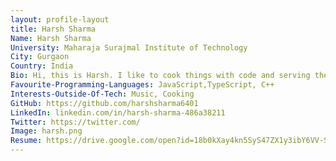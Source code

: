 ```yaml
---
layout: profile-layout
title: Harsh Sharma
Name: Harsh Sharma
University: Maharaja Surajmal Institute of Technology
City: Gurgaon
Country: India
Bio: Hi, this is Harsh. I like to cook things with code and serving them in the browser. I love experimenting with different technologies but I have a soft corner for Javascript.
Favourite-Programming-Languages: JavaScript,TypeScript, C++
Interests-Outside-Of-Tech: Music, Cooking
GitHub: https://github.com/harshsharma6401
LinkedIn: linkedin.com/in/harsh-sharma-486a38211
Twitter: https://twitter.com/
Image: harsh.png
Resume: https://drive.google.com/open?id=18b0kXay4kn5SyS47ZX1y3ibY6VV-SNR-
---
```

